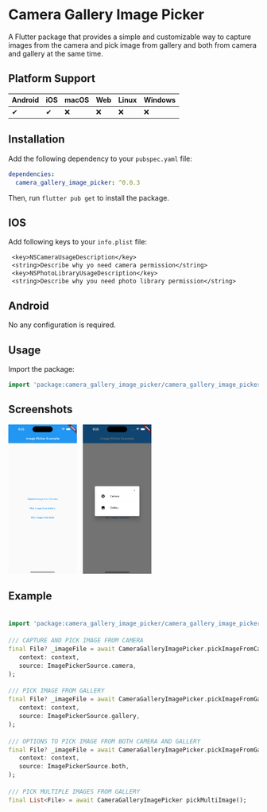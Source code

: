 # Camera Gallery Image Picker

A Flutter package that provides a simple and customizable way to capture images from the camera and pick image from gallery and both from camera and gallery at the same time.

## Platform Support

| Android | iOS | macOS | Web | Linux | Windows |
|---------|-----|-------|-----|-------|---------|
| ✔       | ✔   | :x:   | :x: | :x:   | :x:     |

## Installation

Add the following dependency to your `pubspec.yaml` file:

```yaml
dependencies:
  camera_gallery_image_picker: ^0.0.3
```

Then, run `flutter pub get` to install the package.

## IOS
Add following keys to your `info.plist` file:

```
 <key>NSCameraUsageDescription</key>
 <string>Describe why yo need camera permission</string>
 <key>NSPhotoLibraryUsageDescription</key>
 <string>Describe why you need photo library permission</string>
```

## Android
No any configuration is required.

## Usage
Import the package:
```dart
import 'package:camera_gallery_image_picker/camera_gallery_image_picker.dart';
```


## Screenshots
<img src="./screenshots/1.png" height="300cm"/>
&nbsp
<img src="./screenshots/2.png" height="300cm"/>

## Example
```dart

import 'package:camera_gallery_image_picker/camera_gallery_image_picker.dart';

/// CAPTURE AND PICK IMAGE FROM CAMERA
final File? _imageFile = await CameraGalleryImagePicker.pickImageFromCamera(
   context: context,
   source: ImagePickerSource.camera,
);

/// PICK IMAGE FROM GALLERY
final File? _imageFile = await CameraGalleryImagePicker.pickImageFromGallery(
   context: context,
   source: ImagePickerSource.gallery,
);

/// OPTIONS TO PICK IMAGE FROM BOTH CAMERA AND GALLERY
final File? _imageFile = await CameraGalleryImagePicker.pickImageFromGallery(
   context: context,
   source: ImagePickerSource.both,
);

/// PICK MULTIPLE IMAGES FROM GALLERY
final List<File> = await CameraGalleryImagePicker pickMultiImage();

```